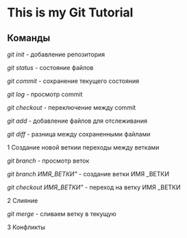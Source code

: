 # This is my Git  Tutorial 
## Команды
*git init* - добавление репозитория

*git status* - состояние файлов

*git commit* - сохранение текущего состояния

*git log* - просмотр commit

*git checkout* - переключение между commit

*git add* - добавление файлов для отслеживания

*git diff* - разница между сохраненными файлами


1 Создание новой веткии переходы между ветками

*git branch* - просмотр веток

*git branch ИМЯ_ВЕТКИ"* - создание ветки ИМЯ _ВЕТКИ

*git checkout ИМЯ_ВЕТКИ"* - переход на ветку ИМЯ _ВЕТКИ

2 Слияние

*git merge* - сливаем ветку в текущую 

3 Конфликты
